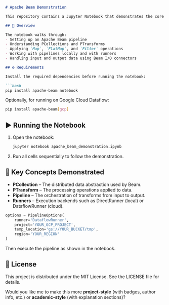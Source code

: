 

````markdown
# Apache Beam Demonstration

This repository contains a Jupyter Notebook that demonstrates the core concepts and usage of **Apache Beam**, a unified programming model for batch and stream data processing.

## 📘 Overview

The notebook walks through:
- Setting up an Apache Beam pipeline
- Understanding PCollections and PTransforms
- Applying `Map`, `FlatMap`, and `Filter` operations
- Working with pipelines locally and with runners
- Handling input and output data using Beam I/O connectors

## ⚙️ Requirements

Install the required dependencies before running the notebook:

```bash
pip install apache-beam notebook
````

Optionally, for running on Google Cloud Dataflow:

```bash
pip install apache-beam[gcp]
```

## ▶️ Running the Notebook

1. Open the notebook:

   ```bash
   jupyter notebook apache_beam_demonstration.ipynb
   ```
2. Run all cells sequentially to follow the demonstration.

## 🧠 Key Concepts Demonstrated

* **PCollection** – The distributed data abstraction used by Beam.
* **PTransform** – The processing operations applied to data.
* **Pipeline** – The orchestration of transforms from input to output.
* **Runners** – Execution backends such as DirectRunner (local) or DataflowRunner (cloud).


```python
options = PipelineOptions(
    runner='DataflowRunner',
    project='YOUR_GCP_PROJECT',
    temp_location='gs://YOUR_BUCKET/tmp',
    region='YOUR_REGION'
)
```

Then execute the pipeline as shown in the notebook.

## 📄 License

This project is distributed under the MIT License. See the LICENSE file for details.



Would you like me to make this more **project-style** (with badges, author info, etc.) or **academic-style** (with explanation sections)?
```
